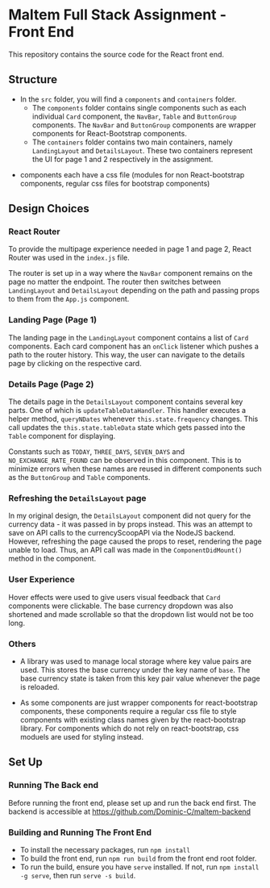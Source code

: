 # Maltem Full Stack Assignment - Front End

This repository contains the source code for the React front end.

## Structure

-   In the `src` folder, you will find a `components` and `containers` folder.
    -   The `components` folder contains single components such as each individual `Card` component, the `NavBar`, `Table` and `ButtonGroup` components.
        The `NavBar` and `ButtonGroup` components are wrapper components for React-Bootstrap components.
    -   The `containers` folder contains two main containers, namely `LandingLayout` and `DetailsLayout`. These two containers represent the UI for page 1 and 2 respectively in the assignment.

*   components each have a css file (modules for non React-bootstrap components, regular css files for bootstrap components)

## Design Choices

### React Router

To provide the multipage experience needed in page 1 and page 2, React Router was used in the `index.js` file.

The router is set up in a way where the `NavBar` component remains on the page no matter the endpoint. The router then switches between `LandingLayout` and `DetailsLayout` depending on the path and passing props to them from the `App.js` component.

### Landing Page (Page 1)

The landing page in the `LandingLayout` component contains a list of `Card` components. Each card component has an `onClick` listener which pushes a path to the router history. This way, the user can navigate to the details page by clicking on the respective card.

### Details Page (Page 2)

The details page in the `DetailsLayout` component contains several key parts. One of which is `updateTableDataHandler`. This handler executes a helper method, `queryNDates` whenever `this.state.frequency` changes. This call updates the `this.state.tableData` state which gets passed into the `Table` component for displaying.

Constants such as `TODAY`, `THREE_DAYS`, `SEVEN_DAYS` and `NO_EXCHANGE_RATE_FOUND` can be observed in this component. This is to minimize errors when these names are reused in different components such as the `ButtonGroup` and `Table` components.

### Refreshing the `DetailsLayout` page

In my original design, the `DetailsLayout` component did not query for the currency data - it was passed in by props instead. This was an attempt to save on API calls to the currencyScoopAPI via the NodeJS backend. However, refreshing the page caused the props to reset, rendering the page unable to load. Thus, an API call was made in the `ComponentDidMount()` method in the component.

### User Experience

Hover effects were used to give users visual feedback that `Card` components were clickable. The base currency dropdown was also shortened and made scrollable so that the dropdown list would not be too long.

### Others

-   A library was used to manage local storage where key value pairs are used. This stores the base currency under the key name of `base`. The base currency state is taken from this key pair value whenever the page is reloaded.

-   As some components are just wrapper components for react-bootstrap components, these components require a regular css file to style components with existing class names given by the react-bootstrap library. For components which do not rely on react-bootstrap, css moduels are used for styling instead.

## Set Up

### Running The Back end

Before running the front end, please set up and run the back end first. The backend is accessible at https://github.com/Dominic-C/maltem-backend

### Building and Running The Front End

-   To install the necessary packages, run `npm install`
-   To build the front end, run `npm run build` from the front end root folder.
-   To run the build, ensure you have `serve` installed. If not, run `npm install -g serve`, then run `serve -s build`.
